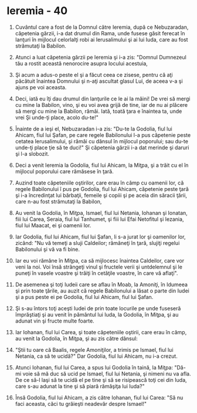 # Ieremia - 40

1. Cuvântul care a fost de la Domnul către Ieremia, după ce Nebuzaradan, căpetenia gărzii, i-a dat drumul din Rama, unde fusese găsit ferecat în lanţuri în mijlocul celorlalţi robi ai Ierusalimului şi ai lui Iuda, care au fost strămutaţi la Babilon. 

2. Atunci a luat căpetenia gărzii pe Ieremia şi i-a zis: "Domnul Dumnezeul tău a rostit această nenorocire asupra locului acestuia, 

3. Şi acum a adus-o peste el şi a făcut ceea ce zisese, pentru că aţi păcătuit înaintea Domnului şi n-aţi ascultat glasul Lui, de aceea v-a şi ajuns pe voi aceasta. 

4. Deci, iată eu îţi dau drumul din lanţurile ce le ai la mâini! De vrei să mergi cu mine la Babilon, vino, şi eu voi avea grijă de tine, iar de nu ai plăcere să mergi cu mine la Babilon, rămâi. Iată, toată ţara e înaintea ta, unde vrei Şi unde-ţi place, acolo du-te!" 

5. Înainte de a ieşi el, Nebuzaradan i-a zis: "Du-te la Godolia, fiul lui Ahicam, fiul lui Şafan, pe care regele Babilonului l-a pus căpetenie peste cetatea Ierusalimului, şi rămâi cu dânsul în mijlocul poporului; sau du-te unde-ţi place ţie să te duci!" Şi căpetenia gărzii i-a dat merinde şi daruri şi l-a slobozit. 

6. Deci a venit Ieremia la Godolia, fiul lui Ahicam, la Miţpa, şi a trăit cu el în mijlocul poporului care rămăsese în ţară. 

7. Auzind toate căpeteniile oştirilor, care erau în câmp cu oamenii lor, că regele Babilonului î pus pe Godolia, fiul lui Ahicam, căpetenie peste ţară şi i-a încredinţat lui bărbaţii, femeile şi copiii şi pe aceia din săracii ţării, care n-au fost strămutaţi la Babilon, 

8. Au venit la Godolia, în Miţpa, Ismael, fiul lui Netania, Iohanan şi Ionatan, fiii lui Carea, Seraia, fiul lui Tanhumet, şi fiii lui Efai Netofitul şi Iezania, fiul lui Maacat, ei şi oamenii lor. 

9. Iar Godolia, fiul lui Ahicam, fiul lui Şafan, li s-a jurat lor şi oamenilor lor, zicând: "Nu vă temeţi a sluji Caldeilor; rămâneţi în ţară, slujiţi regelui Babilonului şi vă va fi bine. 

10. Iar eu voi rămâne în Miţpa, ca să mijlocesc înaintea Caldeilor, care vor veni la noi. Voi însă strângeţi vinul şi fructele verii şi untdelemnul şi le puneţi în vasele voastre şi trăiţi în cetăţile voastre, în care vă aflaţi". 

11. De asemenea şi toţi Iudeii care se aflau în Moab, la Amoniţi, în Idumeea şi prin toate ţările, au auzit că regele Babilonului a lăsat o parte din Iudei şi a pus peste ei pe Godolia, fiul lui Ahicam, fiul lui Şafan. 

12. Şi s-au întors toţi aceşti Iudei de prin toate locurile pe unde fuseseră împrăştiaţi şi au venit în pământul lui Iuda, la Godolia, în Miţpa, şi au adunat vin şi fructe multe foarte. 

13. Iar Iohanan, fiul lui Carea, şi toate căpeteniile oştirii, care erau în câmp, au venit la Godolia, în Miţpa, şi au zis către dânsul: 

14. "Ştii tu oare că Baalis, regele Amoniţilor, a trimis pe Ismael, fiul lui Netania, ca să te ucidă?" Dar Godolia, fiul lui Ahicam, nu i-a crezut. 

15. Atunci Iohanan, fiul lui Carea, a spus lui Godolia în taină, la Miţpa: "Dă-mi voie să mă duc să ucid pe Ismael, fiul lui Netania, şi nimeni nu va afla. De ce să-l laşi să te ucidă el pe tine şi să se risipească toţi cei din Iuda, care s-au adunat la tine şi să piară rămăşiţa lui Iuda?" 

16. Însă Godolia, fiul lui Ahicam, a zis către Iohanan, fiul lui Carea: "Să nu faci aceasta, căci tu grăieşti neadevăr despre Ismael!" 

